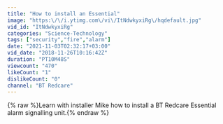 ```yaml
---
title: "How to install an Essential"
image: "https:\/\/i.ytimg.com\/vi\/ItNdwkyxiRg\/hqdefault.jpg"
vid_id: "ItNdwkyxiRg"
categories: "Science-Technology"
tags: ["security","fire","alarm"]
date: "2021-11-03T02:32:17+03:00"
vid_date: "2018-11-26T10:16:42Z"
duration: "PT10M48S"
viewcount: "470"
likeCount: "1"
dislikeCount: "0"
channel: "BT Redcare"
---
```

{% raw %}Learn with installer Mike how to install a BT Redcare Essential alarm signalling unit.{% endraw %}
